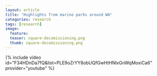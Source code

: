 ```yaml
---
layout: article
title: "Highlights from marine parks around WA"
categories: research
tags: [research]
image:
  feature: 
  teaser: square-decomissioning.png
  thumb: square-decomissioning.png
---
```

{% include video id="F34HDnDa7fQ&list=PLE9oZrYY8obUQfGwHtHNlxGnWqMoxiCa6" provider="youtube" %}
